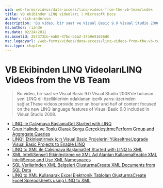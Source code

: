 ```yaml
---
uid: web-forms/videos/data-access/linq-videos-from-the-vb-team/index
title: VB ekibinden LINQ videoları | Microsoft Docs
author: rick-anderson
description: 'Bu video, bir saat ve Visual Basic 9.0 Visual Studio 2008''de bulunan yeni LINQ dil özelliklerinin odaklanan içerik yarısı üzerinden sağlar.'
ms.author: riande
ms.date: 02/24/2012
ms.assetid: 257373bb-eab0-47bc-b5a2-37a9e91666d6
msc.legacyurl: /web-forms/videos/data-access/linq-videos-from-the-vb-team
msc.type: chapter
---
```

<a name="linq-videos-from-the-vb-team"></a><span data-ttu-id="6c666-103">VB Ekibinden LINQ Videoları</span><span class="sxs-lookup"><span data-stu-id="6c666-103">LINQ Videos from the VB Team</span></span>
====================
> <span data-ttu-id="6c666-104">Bu video, bir saat ve Visual Basic 9.0 Visual Studio 2008'de bulunan yeni LINQ dil özelliklerinin odaklanan içerik yarısı üzerinden sağlar.</span><span class="sxs-lookup"><span data-stu-id="6c666-104">These videos provide over an hour and half of content focused on the new LINQ language features of Visual Basic 9.0 included in Visual Studio 2008.</span></span>


- [<span data-ttu-id="6c666-105">LINQ ile Çalışmaya Başlama</span><span class="sxs-lookup"><span data-stu-id="6c666-105">Get Started with LINQ</span></span>](how-do-i-get-started-with-linq.md)
- [<span data-ttu-id="6c666-106">Grup Halinde ve Toplu Olarak Sorgu Gerçekleştirme</span><span class="sxs-lookup"><span data-stu-id="6c666-106">Perform Group and Aggregate Queries</span></span>](how-do-i-perform-group-and-aggregate-queries.md)
- [<span data-ttu-id="6c666-107">LINQ’i Etkinleştirmek için Visual Basic Projelerini Yükseltme</span><span class="sxs-lookup"><span data-stu-id="6c666-107">Upgrade Visual Basic Projects to Enable LINQ</span></span>](how-do-i-upgrade-visual-basic-projects-to-enable-linq.md)
- [<span data-ttu-id="6c666-108">LINQ to XML ile Çalışmaya Başlama</span><span class="sxs-lookup"><span data-stu-id="6c666-108">Get Started with LINQ to XML</span></span>](how-do-i-get-started-with-linq-to-xml.md)
- [<span data-ttu-id="6c666-109">XML IntelliSense’i Etkinleştirme ve XML Ad Alanları Kullanma</span><span class="sxs-lookup"><span data-stu-id="6c666-109">Enable XML IntelliSense and Use XML Namespaces</span></span>](how-do-i-enable-xml-intellisense-and-use-xml-namespaces.md)
- [<span data-ttu-id="6c666-110">SQL Verilerinden XML Belgeleri Oluşturma</span><span class="sxs-lookup"><span data-stu-id="6c666-110">Create XML Documents from SQL Data</span></span>](how-do-i-create-xml-documents-from-sql-data.md)
- [<span data-ttu-id="6c666-111">LINQ to XML Kullanarak Excel Elektronik Tabloları Oluşturma</span><span class="sxs-lookup"><span data-stu-id="6c666-111">Create Excel Spreadsheets using LINQ to XML</span></span>](how-do-i-create-excel-spreadsheets-using-linq-to-xml.md)
